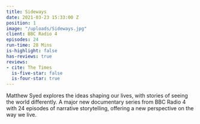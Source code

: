 ```yaml
---
title: Sideways
date: 2021-03-23 15:33:00 Z
position: 1
image: "/uploads/Sideways.jpg"
client: BBC Radio 4
episodes: 24
run-time: 28 Mins
is-highlight: false
has-reviews: true
reviews:
- cite: The Times
  is-five-star: false
  is-four-star: true
---
```


Matthew Syed explores the ideas shaping our lives, with stories of seeing the world differently. A major new documentary series from BBC Radio 4 with 24 episodes of narrative storytelling, offering a new perspective on the way we live.